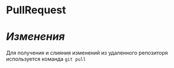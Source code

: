 # PullRequest
# ***Изменения***
Для получения и слияния изменений из удаленного репозиторя используется команда `git pull`
